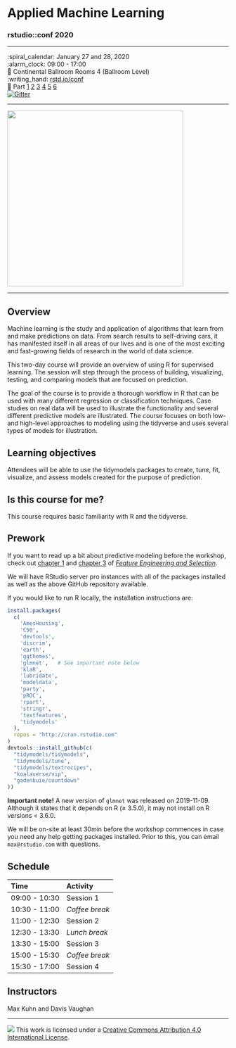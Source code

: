 # Applied Machine Learning

### rstudio::conf 2020

-----

:spiral\_calendar: January 27 and 28, 2020<br/>
:alarm\_clock: 09:00 - 17:00<br/>
:hotel: Continental Ballroom Rooms 4 (Ballroom Level)<br/>
:writing\_hand: [rstd.io/conf](http://rstd.io/conf)<br/>
:ledger: Part [1](https://rstudio-conf-2020.github.io/applied-ml/Part_1.html) [2](https://rstudio-conf-2020.github.io/applied-ml/Part_2.html) [3](https://rstudio-conf-2020.github.io/applied-ml/Part_3.html) [4](https://rstudio-conf-2020.github.io/applied-ml/Part_4.html) [5](https://rstudio-conf-2020.github.io/applied-ml/Part_5.html) [6](https://rstudio-conf-2020.github.io/applied-ml/Part_6.html)<br/>
[![Gitter](https://badges.gitter.im/conf2020-applied-ml/community.svg)](https://gitter.im/conf2020-applied-ml/community?utm_source=badge&utm_medium=badge&utm_campaign=pr-badge)

-----

<img src="https://github.com/rstudio-conf-2020/applied-ml/raw/master/images/rotate.gif" width="400" align="middle" class="center">

-----

## Overview

Machine learning is the study and application of algorithms that learn from and make predictions on data. From search results to self-driving cars, it has manifested itself in all areas of our lives and is one of the most exciting and fast-growing fields of research in the world of data science.

This two-day course will provide an overview of using R for supervised learning. The session will step through the process of building, visualizing, testing, and comparing models that are focused on prediction.

The goal of the course is to provide a thorough workflow in R that can be used with many different regression or classification techniques. Case studies on real data will be used to illustrate the functionality and several different predictive models are illustrated. The course focuses on both low- and high-level approaches to modeling using the tidyverse and uses several types of models for illustration.

## Learning objectives

Attendees will be able to use the tidymodels packages to create, tune, fit, visualize, and assess models created for the purpose of prediction.

## Is this course for me?

This course requires basic familiarity with R and the tidyverse.

## Prework

If you want to read up a bit about predictive modeling before the workshop, check out [chapter 1](https://bookdown.org/max/FES/intro-intro.html) and [chapter 3](https://bookdown.org/max/FES/review-predictive-modeling-process.html) of [*Feature Engineering and Selection*](https://bookdown.org/max/FES/).

We will have RStudio server pro instances with all of the packages installed as well as the above GitHub repository available.

If you would like to run R locally, the installation instructions are:

``` r
install.packages(
  c(
    'AmesHousing',
    'C50',
    'devtools',
    'discrim',
    'earth',
    'ggthemes',
    'glmnet',   # See important note below
    'klaR',
    'lubridate',
    'modeldata',
    'party',
    'pROC',
    'rpart',
    'stringr',
    'textfeatures',
    'tidymodels'
  ),
  repos = "http://cran.rstudio.com"
)
devtools::install_github(c(
  "tidymodels/tidymodels",
  "tidymodels/tune",
  "tidymodels/textrecipes",
  "koalaverse/vip",
  "gadenbuie/countdown"
))
```

**Important note\!** A new version of `glmnet` was released on 2019-11-09. Although it states that it depends on R (≥ 3.5.0), it may not install on R versions \< 3.6.0.

We will be on-site at least 30min before the workshop commences in case you need any help getting packages installed. Prior to this, you can email `max@rstudio.com` with questions.

## Schedule

| Time          | Activity       |
| :------------ | :------------- |
| 09:00 - 10:30 | Session 1      |
| 10:30 - 11:00 | *Coffee break* |
| 11:00 - 12:30 | Session 2      |
| 12:30 - 13:30 | *Lunch break*  |
| 13:30 - 15:00 | Session 3      |
| 15:00 - 15:30 | *Coffee break* |
| 15:30 - 17:00 | Session 4      |

## Instructors

Max Kuhn and Davis Vaughan

-----

![](https://i.creativecommons.org/l/by/4.0/88x31.png) This work is licensed under a [Creative Commons Attribution 4.0 International License](https://creativecommons.org/licenses/by/4.0/).
